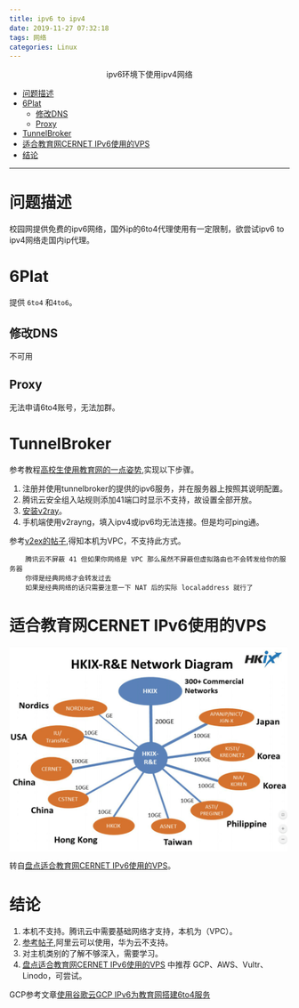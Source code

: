```yaml
---
title: ipv6 to ipv4
date: 2019-11-27 07:32:18
tags: 网络
categories: Linux
---
```

<font face="微软雅黑"> </font>
<center>ipv6环境下使用ipv4网络</center>

<!-- more -->
<!-- TOC -->

- [问题描述](#%e9%97%ae%e9%a2%98%e6%8f%8f%e8%bf%b0)
- [6Plat](#6plat)
  - [修改DNS](#%e4%bf%ae%e6%94%b9dns)
  - [Proxy](#proxy)
- [TunnelBroker](#tunnelbroker)
- [适合教育网CERNET IPv6使用的VPS](#%e9%80%82%e5%90%88%e6%95%99%e8%82%b2%e7%bd%91cernet-ipv6%e4%bd%bf%e7%94%a8%e7%9a%84vps)
- [结论](#%e7%bb%93%e8%ae%ba)

<!-- /TOC -->
***

# 问题描述

校园网提供免费的ipv6网络，国外ip的6to4代理使用有一定限制，欲尝试ipv6 to ipv4网络走国内ip代理。

# 6Plat

提供 `6to4` 和`4to6`。

## 修改DNS

不可用

## Proxy

无法申请6to4账号，无法加群。

# TunnelBroker

参考教程[高校生使用教育网的一点姿势](https://blog.itswincer.com/posts/36b4c1ab/),实现以下步骤。

1. 注册并使用tunnelbroker的提供的ipv6服务，并在服务器上按照其说明配置。
2. 腾讯云安全组入站规则添加41端口时显示不支持，故设置全部开放。
3. [安装v2ray](https://blog.itswincer.com/posts/36b4c1ab/)。
4. 手机端使用v2rayng，填入ipv4或ipv6均无法连接。但是均可ping通。

参考[v2ex的帖子](https://www.v2ex.com/t/370751),得知本机为VPC，不支持此方式。

        腾讯云不屏蔽 41 但如果你网络是 VPC 那么虽然不屏蔽但虚拟路由也不会转发给你的服务器 
        你得是经典网络才会转发过去 
        如果是经典网络的话只需要注意一下 NAT 后的实际 localaddress 就行了

# 适合教育网CERNET IPv6使用的VPS

<img  src="../images/cngi.png" alt="HKIX网络" width=500  align=center >

转自[盘点适合教育网CERNET IPv6使用的VPS](https://luotianyi.vc/2256.html)。

# 结论

1. 本机不支持。腾讯云中需要基础网络才支持，本机为（VPC）。
2. [参考帖子](https://www.v2ex.com/t/370751),阿里云可以使用，华为云不支持。
3. 对主机类别的了解不够深入，需要学习。
4. [盘点适合教育网CERNET IPv6使用的VPS](https://luotianyi.vc/2256.html) 中推荐 GCP、AWS、Vultr、Linodo，可尝试。

GCP参考文章[使用谷歌云GCP IPv6为教育网搭建6to4服务](https://luotianyi.vc/1941.html)
